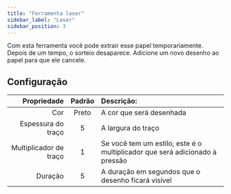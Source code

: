 ```yaml
---
title: "Ferramenta laser"
sidebar_label: "Laser"
sidebar_position: 3
---
```



Com esta ferramenta você pode extrair esse papel temporariamente. Depois de um tempo, o sorteio desaparece. Adicione um novo desenho ao papel para que ele cancele.

## Configuração

|            Propriedade | Padrão | Descrição:                                                                  |
| ----------------------:|:------:|:--------------------------------------------------------------------------- |
|                    Cor | Preto  | A cor que será desenhada                                                    |
|     Espessura do traço |   5    | A largura do traço                                                          |
| Multiplicador de traço |   1    | Se você tem um estilo, este é o multiplicador que será adicionado à pressão |
|                Duração |   5    | A duração em segundos que o desenho ficará visível                          |
